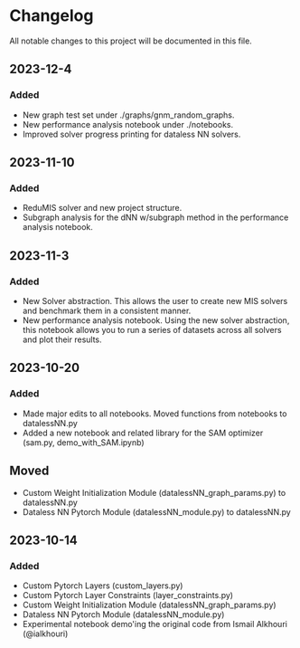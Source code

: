 # Changelog

All notable changes to this project will be documented in this file.

## 2023-12-4

### Added

- New graph test set under ./graphs/gnm_random_graphs.
- New performance analysis notebook under ./notebooks.
- Improved solver progress printing for dataless NN solvers.

## 2023-11-10

### Added

- ReduMIS solver and new project structure.
- Subgraph analysis for the dNN w/subgraph method in the performance analysis notebook.

## 2023-11-3

### Added

- New Solver abstraction. This allows the user to create new MIS solvers and benchmark them in a consistent manner.
- New performance analysis notebook. Using the new solver abstraction, this notebook allows you to run a series of datasets across all solvers and plot their results.

## 2023-10-20

### Added

- Made major edits to all notebooks. Moved functions from notebooks to datalessNN.py
- Added a new notebook and related library for the SAM optimizer (sam.py, demo_with_SAM.ipynb)

## Moved

- Custom Weight Initialization Module (datalessNN_graph_params.py) to datalessNN.py
- Dataless NN Pytorch Module (datalessNN_module.py) to datalessNN.py

## 2023-10-14

### Added

- Custom Pytorch Layers (custom_layers.py)
- Custom Pytorch Layer Constraints (layer_constraints.py)
- Custom Weight Initialization Module (datalessNN_graph_params.py)
- Dataless NN Pytorch Module (datalessNN_module.py)
- Experimental notebook demo'ing the original code from Ismail Alkhouri (@ialkhouri)